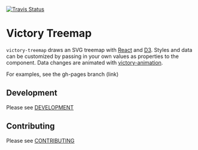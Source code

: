 [![Travis Status][trav_img]][trav_site]

Victory Treemap
=============

`victory-treemap` draws an SVG treemap with [React](https://github.com/facebook/react) and [D3](https://github.com/mbostock/d3). Styles and data can be customized by passing in your own values as properties to the component. Data changes are animated with [victory-animation](https://github.com/FormidableLabs/victory-animation).

For examples, see the gh-pages branch (link)

## Development

Please see [DEVELOPMENT](DEVELOPMENT.md)

## Contributing

Please see [CONTRIBUTING](CONTRIBUTING.md)

[trav_img]: https://api.travis-ci.org/FormidableLabs/victory-treemap.svg
[trav_site]: https://travis-ci.org/FormidableLabs/victory-treemap
